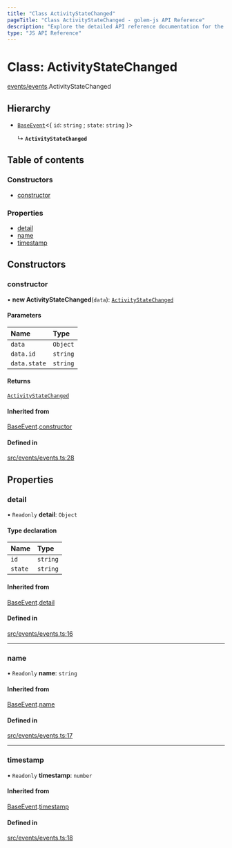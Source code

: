 ```yaml
---
title: "Class ActivityStateChanged"
pageTitle: "Class ActivityStateChanged - golem-js API Reference"
description: "Explore the detailed API reference documentation for the Class ActivityStateChanged within the golem-js SDK for the Golem Network."
type: "JS API Reference"
---
```

# Class: ActivityStateChanged

[events/events](../modules/events_events).ActivityStateChanged

## Hierarchy

- [`BaseEvent`](events_events.BaseEvent)\<\{ `id`: `string` ; `state`: `string`  }\>

  ↳ **`ActivityStateChanged`**

## Table of contents

### Constructors

- [constructor](events_events.ActivityStateChanged#constructor)

### Properties

- [detail](events_events.ActivityStateChanged#detail)
- [name](events_events.ActivityStateChanged#name)
- [timestamp](events_events.ActivityStateChanged#timestamp)

## Constructors

### constructor

• **new ActivityStateChanged**(`data`): [`ActivityStateChanged`](events_events.ActivityStateChanged)

#### Parameters

| Name | Type |
| :------ | :------ |
| `data` | `Object` |
| `data.id` | `string` |
| `data.state` | `string` |

#### Returns

[`ActivityStateChanged`](events_events.ActivityStateChanged)

#### Inherited from

[BaseEvent](events_events.BaseEvent).[constructor](events_events.BaseEvent#constructor)

#### Defined in

[src/events/events.ts:28](https://github.com/golemfactory/golem-js/blob/9137662/src/events/events.ts#L28)

## Properties

### detail

• `Readonly` **detail**: `Object`

#### Type declaration

| Name | Type |
| :------ | :------ |
| `id` | `string` |
| `state` | `string` |

#### Inherited from

[BaseEvent](events_events.BaseEvent).[detail](events_events.BaseEvent#detail)

#### Defined in

[src/events/events.ts:16](https://github.com/golemfactory/golem-js/blob/9137662/src/events/events.ts#L16)

___

### name

• `Readonly` **name**: `string`

#### Inherited from

[BaseEvent](events_events.BaseEvent).[name](events_events.BaseEvent#name)

#### Defined in

[src/events/events.ts:17](https://github.com/golemfactory/golem-js/blob/9137662/src/events/events.ts#L17)

___

### timestamp

• `Readonly` **timestamp**: `number`

#### Inherited from

[BaseEvent](events_events.BaseEvent).[timestamp](events_events.BaseEvent#timestamp)

#### Defined in

[src/events/events.ts:18](https://github.com/golemfactory/golem-js/blob/9137662/src/events/events.ts#L18)

